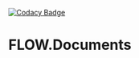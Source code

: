 [![Codacy Badge](https://api.codacy.com/project/badge/Grade/a51c5cd609a54620a561ebffbb7efbe8)](https://www.codacy.com/project/github_130/FLOW.Documents/dashboard?utm_source=github.com&amp;utm_medium=referral&amp;utm_content=kaystrobach/FLOW.Documents&amp;utm_campaign=Badge_Grade_Dashboard)

FLOW.Documents
==============

